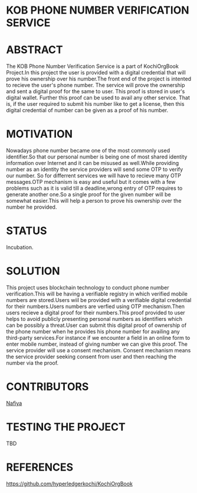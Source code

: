 # KOB PHONE NUMBER VERIFICATION SERVICE
# ABSTRACT
The KOB Phone Number Verification Service is a part of KochiOrgBook Project.In this project the user is provided with a digital credential that will prove his ownership over his number.The front end of the project is intented to recieve the user's phone number. The service will prove the ownership and sent a digital proof for the same to user. This proof is stored in user's digital wallet.  Further this proof can be used to avail any other service. That is, if the user required to submit his number like to get a license, then this digital credential of number can be given as a proof of his number.
# MOTIVATION
Nowadays phone number became one of the most commonly used identifier.So that our personal number is being one of most shared identity information over Internet and it can be misused as well.While providing number as an identity the service providers will send some OTP to verify our number. So for differrent services we will have to recieve many OTP messages.OTP mechanism is easy and useful but it comes with a few problems such as it is valid till a deadline,wrong entry of OTP requires to generate another one.So a single proof for the given number will be somewhat easier.This will help a person to prove his ownership over the number he provided.
# STATUS
Incubation.
# SOLUTION
This project uses blockchain technology to conduct phone number verification.This will be having a verifiable registry in which verified mobile numbers are stored.Users wiil be provided with a verifiable digital credential for their numbers.Users numbers are verfied using OTP mechanism.Then users recieve a digital proof for their numbers.This proof provided to user helps to avoid publicly presenting personal numbers as identifiers which can be possibly a threat.User can submit this digital proof of ownership of the phone number when he provides his phone number for availing any third-party services.For instance if we encounter a field in an online form to enter mobile number, instead of giving number we can give this proof. The service provider will use  a consent mechanism. Consent mechanism means the service provider seeking consent from user and then reaching the number via the proof.
# CONTRIBUTORS
[Nafiya](https://github.com/Nafiya123)
# TESTING THE PROJECT
TBD
# REFERENCES
https://github.com/hyperledgerkochi/KochiOrgBook
